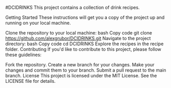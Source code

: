 
#DCIDRINKS
This project contains a collection of drink recipes.

Getting Started
These instructions will get you a copy of the project up and running on your local machine.

Clone the repository to your local machine:
bash
Copy code
git clone https://github.com/alexgrubor/DCIDRINKS.git
Navigate to the project directory:
bash
Copy code
cd DCIDRINKS
Explore the recipes in the recipe folder.
Contributing
If you'd like to contribute to this project, please follow these guidelines:

Fork the repository.
Create a new branch for your changes.
Make your changes and commit them to your branch.
Submit a pull request to the main branch.
License
This project is licensed under the MIT License. See the LICENSE file for details.
